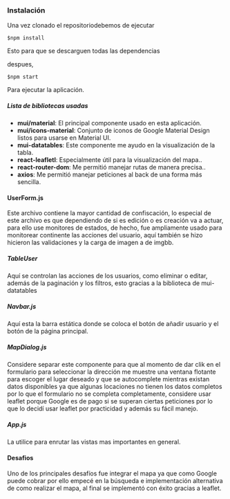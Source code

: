 ### Instalación

Una vez clonado el repositoriodebemos de ejecutar

`$npm install `

Esto para que se descarguen todas las dependencias 

despues, 

`$npm start`

Para ejecutar la aplicación.

##### Lista de bibliotecas usadas
                
+ **mui/material**:  El principal componente usado en esta aplicación. 
+ **mui/icons-material**:  Conjunto de iconos de Google Material Design listos para usarse en Material UI.
+ **mui-datatables**:  Este componente me ayudo en la visualización de la tabla.
+ **react-leafletl**: Especialmente útil para la visualización del mapa..
+ **react-router-dom**:  Me permitió manejar rutas de manera precisa..
+ **axios**:  Me permitió manejar peticiones al back de una forma más sencilla.


#### UserForm.js
Este archivo contiene la mayor cantidad de confiscación, lo especial de este archivo es que dependiendo de si es edición o es creación va a actuar, para ello use monitores de estados, de hecho, fue ampliamente usado para monitorear continente las acciones del usuario, aquí también se hizo hicieron las validaciones y la carga de imagen a de imgbb.

##### TableUser
Aquí se controlan las acciones de los usuarios, como eliminar o editar, además de la paginación y los filtros, esto gracias a la biblioteca de mui-datatables

##### Navbar.js
Aquí esta la barra estática donde se coloca el botón de añadir usuario y el botón de la página principal.

##### MapDialog.js
Considere separar este componente para que al momento de dar clik en el formulario para seleccionar la dirección me muestre una ventana flotante para escoger el lugar deseado y que se autocomplete mientras existan datos disponibles ya que algunas locaciones no tienen los datos completos por lo que el formulario no se completa completamente, considere usar leaflet porque Google es de pago si se superan ciertas peticiones por lo que lo decidí usar leaflet por practicidad y además su fácil manejo.

##### App.js 
La utilice para enrutar las vistas mas importantes en general.




#### Desafios
Uno de los principales desafíos fue integrar el mapa ya que como Google puede cobrar por ello empecé en la búsqueda e implementación alternativa de como realizar el mapa, al final se implementó con éxito  gracias a leaflet.






